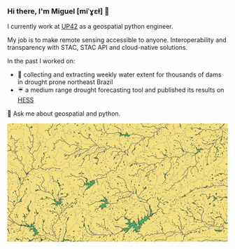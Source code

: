 ### Hi there, I'm Miguel  [miˈɣɛɫ] 👋

<!--
**jmigueldelgado/jmigueldelgado** is a ✨ _special_ ✨ repository because its `README.md` (this file) appears on your GitHub profile.

- 🌱 I’m currently learning ...
- 👯 I’m looking to collaborate on ...
- 🤔 I’m looking for help with ...
- 💬 Ask me about ...
- 📫 How to reach me: ...
- 😄 Pronouns: ...
- ⚡ Fun fact: ...
-->

I currently work at [UP42](http://up42.com) as a geospatial python engineer.

My job is to make remote sensing accessible to anyone. Interoperability and transparency with STAC, STAC API and cloud-native solutions.

In the past I worked on:
- :satellite: collecting and extracting weekly water extent for thousands of dams in drought prone northeast Brazil
- :umbrella: a medium range drought forecasting tool and published its results on [HESS](https://hess.copernicus.org/articles/22/5041/2018/)

💬 Ask me about geospatial and python.

<p align="center">
<img src="https://github.com/jmigueldelgado/a5udes/blob/master/screenshot.png?raw=true" width="700">
</p>

